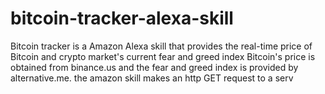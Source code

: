 # bitcoin-tracker-alexa-skill
Bitcoin tracker is a Amazon Alexa skill that provides the real-time price of Bitcoin and crypto market's current fear and greed index
Bitcoin's price is obtained from binance.us and the fear and greed index is provided by alternative.me. the amazon skill makes an http GET request to a serv
